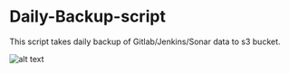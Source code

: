 # Daily-Backup-script
This script takes daily backup of Gitlab/Jenkins/Sonar data to s3 bucket.

![alt text](screenshots/mail.png)
